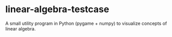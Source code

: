 # linear-algebra-testcase
A small utility program in Python (pygame + numpy) to visualize concepts of linear algebra.
